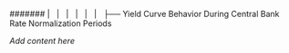####### |   |   |   |   |   |   ├── Yield Curve Behavior During Central Bank Rate Normalization Periods

*Add content here*